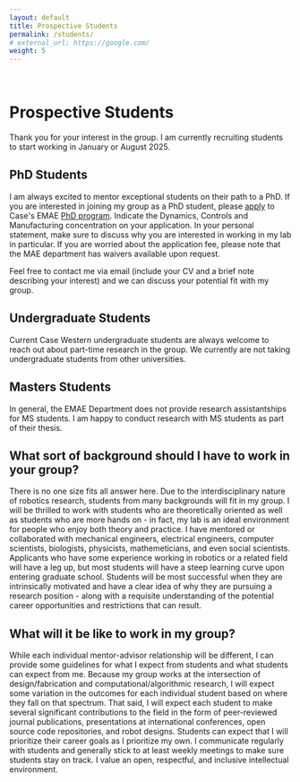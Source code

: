 ```yaml
---
layout: default
title: Prospective Students
permalink: /students/
# external_url: https://google.com/
weight: 5
---
```

<br>



# **Prospective Students**

Thank you for your interest in the group. I am currently recruiting students to start working in January or August 2025. 

## PhD Students

I am always excited to mentor exceptional students on their path to a PhD. If you are interested in joining my group as a PhD student, please [apply](https://case.edu/gradstudies/prospective-students/admissions-information) to Case's EMAE [PhD program](https://bulletin.case.edu/engineering/mechanical-aerospace-engineering/mechanical-engineering-phd/#text). Indicate the Dynamics, Controls and Manufacturing concentration on your application. In your personal statement, make sure to discuss why you are interested in working in my lab in particular. If you are worried about the application fee, please note that the MAE department has waivers available upon request. 

Feel free to contact me via email (include your CV and a brief note describing your interest) and we can discuss your potential fit with my group.

## Undergraduate Students

Current Case Western undergraduate students are always welcome to reach out about part-time research in the group. We currently are not taking undergraduate students from other universities.

## Masters Students

In general, the EMAE Department does not provide research assistantships for MS students. I am happy to conduct research with MS students as part of their thesis.

## What sort of background should I have to work in your group?

There is no one size fits all answer here. Due to the interdisciplinary nature of robotics research, students from many backgrounds will fit in my group. I will be thrilled to work with students who are theoretically oriented as well as students who are more hands on - in fact, my lab is an ideal environment for people who enjoy both theory and practice. I have mentored or collaborated with mechanical engineers, electrical engineers, computer scientists, biologists, physicists, mathemeticians, and even social scientists. Applicants who have some experience working in robotics or a related field will have a leg up, but most students will have a steep learning curve upon entering graduate school. Students will be most successful when they are intrinsically motivated and have a clear idea of why they are pursuing a research position - along with a requisite understanding of the potential career opportunities and restrictions that can result.

## What will it be like to work in my group?

While each individual mentor-advisor relationship will be different, I can provide some guidelines for what I expect from students and what students can expect from me. Because my group works at the intersection of design/fabrication and computational/algorithmic research, I will expect some variation in the outcomes for each individual student based on where they fall on that spectrum. That said, I will expect each student to make several significant contributions to the field in the form of peer-reviewed journal publications, presentations at international conferences, open source code repositories, and robot designs. Students can expect that I will prioritize their career goals as I prioritize my own. I communicate regularly with students and generally stick to at least weekly meetings to make sure students stay on track. I value an open, respectful, and inclusive intellectual environment.